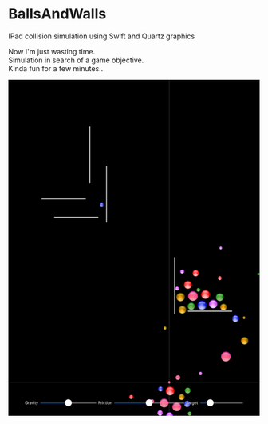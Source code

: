# BallsAndWalls
IPad collision simulation using Swift and Quartz graphics

Now I'm just wasting time.\
Simulation in search of a game objective.\
Kinda fun for a few minutes..

![Screenshot](screenshot.png)



